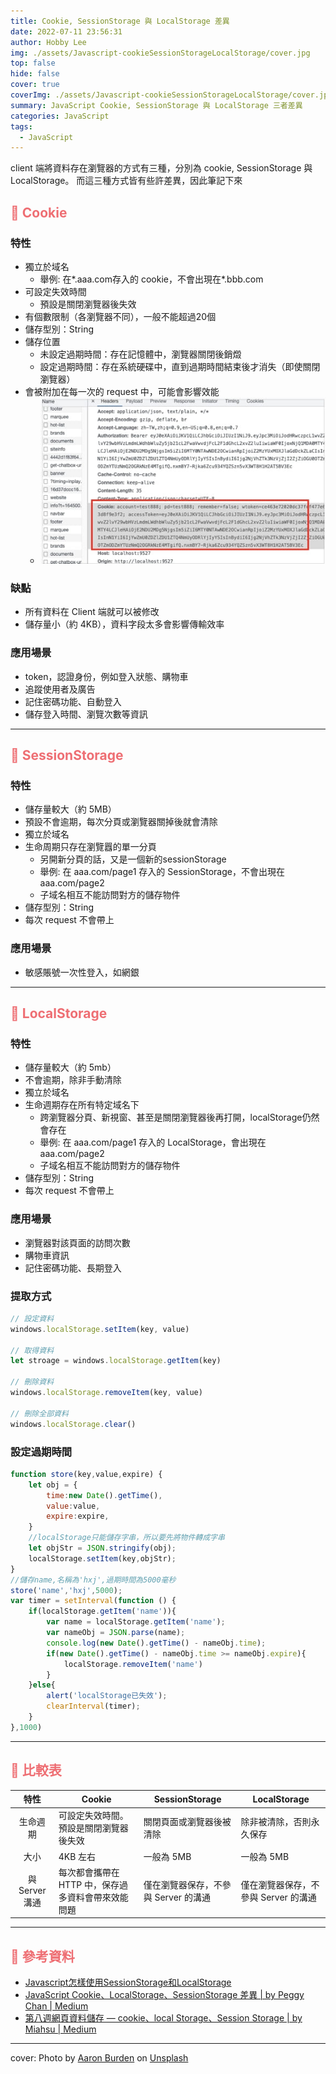 ```yaml
---
title: Cookie, SessionStorage 與 LocalStorage 差異
date: 2022-07-11 23:56:31
author: Hobby Lee
img: ./assets/Javascript-cookieSessionStorageLocalStorage/cover.jpg
top: false
hide: false
cover: true
coverImg: ./assets/Javascript-cookieSessionStorageLocalStorage/cover.jpg
summary: JavaScript Cookie, SessionStorage 與 LocalStorage 三者差異
categories: JavaScript
tags:
  - JavaScript
---
```


client 端將資料存在瀏覽器的方式有三種，分別為 cookie, SessionStorage 與 LocalStorage。
而這三種方式皆有些許差異，因此筆記下來

## <font color=#ee6e73> :herb: Cookie</font>

### 特性

- 獨立於域名
  - 舉例: 在*.aaa.com存入的 cookie，不會出現在*.bbb.com
- 可設定失效時間
  - 預設是關閉瀏覽器後失效
- 有個數限制（各瀏覽器不同），一般不能超過20個
- 儲存型別：String
- 儲存位置
  - 未設定過期時間：存在記憶體中，瀏覽器關閉後銷燬
  - 設定過期時間：存在系統硬碟中，直到過期時間結束後才消失（即使關閉瀏覽器）
- 會被附加在每一次的 request 中，可能會影響效能
  - ![Cookie 會附加在每一次的 request 中](./assets/Javascript-cookieSessionStorageLocalStorage/01.jpg)

### 缺點

- 所有資料在 Client 端就可以被修改
- 儲存量小（約 4KB），資料字段太多會影響傳輸效率

### 應用場景

- token，認證身份，例如登入狀態、購物車
- 追蹤使用者及廣告
- 記住密碼功能、自動登入
- 儲存登入時間、瀏覽次數等資訊

---

## <font color=#ee6e73> :herb: SessionStorage</font>

### 特性

- 儲存量較大（約 5MB）
- 預設不會逾期，每次分頁或瀏覽器關掉後就會清除
- 獨立於域名
- 生命周期只存在瀏覽囂的單一分頁
  - 另開新分頁的話，又是一個新的sessionStorage
  - 舉例: 在 aaa.com/page1 存入的 SessionStorage，不會出現在 aaa.com/page2
  - 子域名相互不能訪問對方的儲存物件
- 儲存型別：String
- 每次 request 不會帶上

### 應用場景

- 敏感賬號一次性登入，如網銀

---

## <font color=#ee6e73> :herb: LocalStorage</font>

### 特性
- 儲存量較大（約 5mb）
- 不會逾期，除非手動清除
- 獨立於域名
- 生命週期存在所有特定域名下
  - 跨瀏覽器分頁、新視窗、甚至是關閉瀏覽器後再打開，localStorage仍然會存在
  - 舉例: 在 aaa.com/page1 存入的 LocalStorage，會出現在 aaa.com/page2
  - 子域名相互不能訪問對方的儲存物件
- 儲存型別：String
- 每次 request 不會帶上

### 應用場景

- 瀏覽器對該頁面的訪問次數
- 購物車資訊
- 記住密碼功能、長期登入

### 提取方式

```javascript
// 設定資料
windows.localStorage.setItem(key, value)

// 取得資料
let stroage = windows.localStorage.getItem(key)

// 刪除資料
windows.localStorage.removeItem(key, value)

// 刪除全部資料
windows.localStorage.clear()
```

### 設定過期時間

```javascript
function store(key,value,expire) {
    let obj = {
        time:new Date().getTime(),
        value:value,
        expire:expire,
    }
    //localStorage只能儲存字串，所以要先將物件轉成字串
    let objStr = JSON.stringify(obj);
    localStorage.setItem(key,objStr);
}
//儲存name,名稱為'hxj',過期時間為5000毫秒
store('name','hxj',5000);
var timer = setInterval(function () {
    if(localStorage.getItem('name')){
        var name = localStorage.getItem('name');
        var nameObj = JSON.parse(name);
        console.log(new Date().getTime() - nameObj.time);
        if(new Date().getTime() - nameObj.time >= nameObj.expire){
            localStorage.removeItem('name')
        }
    }else{
        alert('localStorage已失效');
        clearInterval(timer);
    }
},1000)
```

---

## <font color=#ee6e73> :herb: 比較表</font>

|  特性     | Cookie  |  SessionStorage  | LocalStorage  |
|  :----:  | ----  | ----  | ----  |
| 生命週期   | 可設定失效時間。預設是關閉瀏覽器後失效 | 關閉頁面或瀏覽器後被清除 | 除非被清除，否則永久保存 |
| 大小      | 4KB 左右 | 一般為 5MB | 一般為 5MB |
| 與 Server 溝通  | 每次都會攜帶在 HTTP 中，保存過多資料會帶來效能問題 | 僅在瀏覽器保存，不參與 Server 的溝通 | 僅在瀏覽器保存，不參與 Server 的溝通 |

---

## <font color=#ee6e73> :herb: 參考資料</font>

- [Javascript怎樣使用SessionStorage和LocalStorage](https://www.796t.com/article.php?id=278352)
- [JavaScript Cookie、LocalStorage、SessionStorage 差異 | by Peggy Chan | Medium](https://medium.com/@bebebobohaha/cookie-localstorage-sessionstorage-%E5%B7%AE%E7%95%B0-9e1d5df3dd7f)
- [第八週網頁資料儲存 — cookie、local Storage、Session Storage | by Miahsu | Medium](https://miahsuwork.medium.com/%E7%AC%AC%E5%85%AB%E9%80%B1-%E7%B6%B2%E9%A0%81%E8%B3%87%E6%96%99%E5%84%B2%E5%AD%98-cookie-local-storage-session-storage-a3f40013da37)

---

cover: Photo by <a href="https://unsplash.com/photos/UvRMcIeXq9Y">Aaron Burden</a> on <a href="https://unsplash.com/">Unsplash</a>